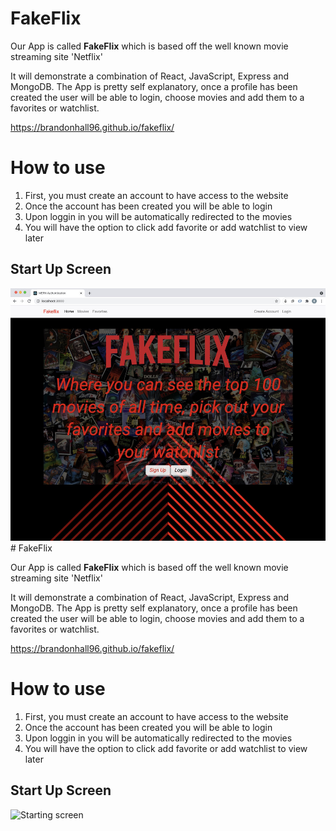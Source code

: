 # FakeFlix

Our App is called **FakeFlix** which is based off the well known movie streaming site 'Netflix'

It will demonstrate a combination of React, JavaScript, Express and MongoDB.
The App is pretty self explanatory, once a profile has been created the user will be able to login, choose movies and add them to a favorites or watchlist.

https://brandonhall96.github.io/fakeflix/

# How to use

1. First, you must create an account to have access to the website
2. Once the account has been created you will be able to login
3. Upon loggin in you will be automatically redirected to the movies
4. You will have the option to click add favorite or add watchlist to view later

## Start Up Screen
![Starting screen](/public/photos/read.jpeg)# FakeFlix

Our App is called **FakeFlix** which is based off the well known movie streaming site 'Netflix'

It will demonstrate a combination of React, JavaScript, Express and MongoDB.
The App is pretty self explanatory, once a profile has been created the user will be able to login, choose movies and add them to a favorites or watchlist.

https://brandonhall96.github.io/fakeflix/

# How to use

1. First, you must create an account to have access to the website
2. Once the account has been created you will be able to login
3. Upon loggin in you will be automatically redirected to the movies
4. You will have the option to click add favorite or add watchlist to view later

## Start Up Screen
![Starting screen](/photos/example1.jpeg)